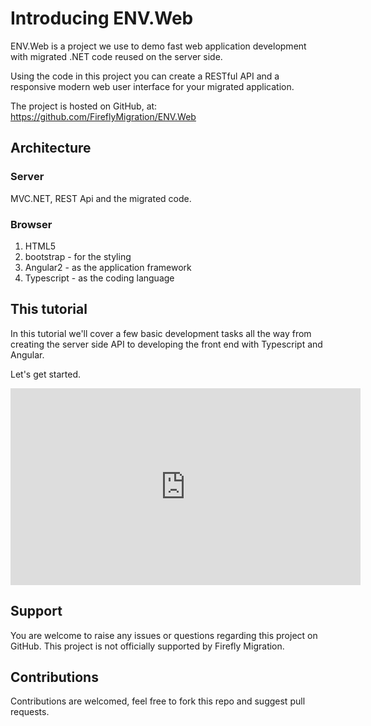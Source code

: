 ﻿# Introducing ENV.Web

ENV.Web is a project we use to demo fast web application development with migrated .NET code reused on the server side.

Using the code in this project you can create a RESTful API and a responsive modern web user interface for your migrated application.

The project is hosted on GitHub, at:
https://github.com/FireflyMigration/ENV.Web

## Architecture
### Server 
MVC.NET, REST Api and the migrated code.

### Browser
1. HTML5
2. bootstrap - for the styling
3. Angular2 - as the application framework
4. Typescript - as the coding language

## This tutorial
In this tutorial we'll cover a few basic development tasks all the way from creating the server side API to developing the front end with Typescript and Angular.

Let's get started.

<iframe width="560" height="315" src="https://www.youtube.com/embed/BGBVX1ES45I?list=PL1DEQjXG2xnJOSQf2421r1S040NkvCApp" frameborder="0" allowfullscreen></iframe>

## Support
You are welcome to raise any issues or questions regarding this project on GitHub. This project is not officially supported by Firefly Migration. 

## Contributions
Contributions are welcomed, feel free to fork this repo and suggest pull requests.
